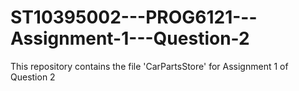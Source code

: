 # ST10395002---PROG6121---Assignment-1---Question-2
This repository contains the file 'CarPartsStore' for Assignment 1 of Question 2
